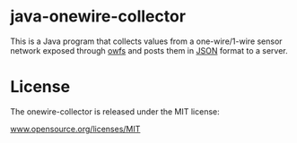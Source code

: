 java-onewire-collector
======================

This is a Java program that collects values from a one-wire/1-wire sensor network exposed
through [owfs](http://owfs.org/) and posts them in [JSON](http://www.json.org/) format
to a server.


# License
The onewire-collector is released under the MIT license:

www.opensource.org/licenses/MIT